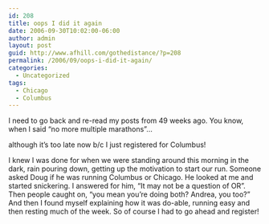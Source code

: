 ```yaml
---
id: 208
title: oops I did it again
date: 2006-09-30T10:02:00-06:00
author: admin
layout: post
guid: http://www.afhill.com/gothedistance/?p=208
permalink: /2006/09/oops-i-did-it-again/
categories:
  - Uncategorized
tags:
  - Chicago
  - Columbus
---
```

I need to go back and re-read my posts from 49 weeks ago. You know, when I said &#8220;no more multiple marathons&#8221;&#8230;

although it&#8217;s too late now b/c I just registered for Columbus!

I knew I was done for when we were standing around this morning in the dark, rain pouring down, getting up the motivation to start our run. Someone asked Doug if he was running Columbus or Chicago. He looked at me and started snickering. I answered for him, &#8220;It may not be a question of OR&#8221;. Then people caught on, &#8220;you mean you&#8217;re doing both? Andrea, you too?&#8221; And then I found myself explaining how it was do-able, running easy and then resting much of the week. So of course I had to go ahead and register!